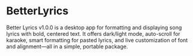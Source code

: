 # BetterLyrics
Better Lyrics v1.0.0 is a desktop app for formatting and displaying song lyrics with bold, centered text. It offers dark/light mode, auto-scroll for karaoke, smart formatting for pasted lyrics, and live customization of font and alignment—all in a simple, portable package.
